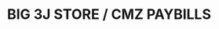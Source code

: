 ---
title: "BIG 3J STORE / CMZ PAYBILLS"
url: /caloocan/big-3j-store-cmz-paybills/
shop: Dorfladen
---